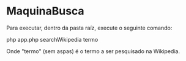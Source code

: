 # MaquinaBusca

Para executar, dentro da pasta raíz, execute o seguinte comando:

php app.php searchWikipedia termo

Onde "termo" (sem aspas) é o termo a ser pesquisado na Wikipedia.

